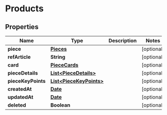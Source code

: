 # Products

## Properties
Name | Type | Description | Notes
------------ | ------------- | ------------- | -------------
**piece** | [**Pieces**](Pieces.md) |  |  [optional]
**refArticle** | **String** |  |  [optional]
**card** | [**PieceCards**](PieceCards.md) |  |  [optional]
**pieceDetails** | [**List&lt;PieceDetails&gt;**](PieceDetails.md) |  |  [optional]
**pieceKeyPoints** | [**List&lt;PieceKeyPoints&gt;**](PieceKeyPoints.md) |  |  [optional]
**createdAt** | [**Date**](Date.md) |  |  [optional]
**updatedAt** | [**Date**](Date.md) |  |  [optional]
**deleted** | **Boolean** |  |  [optional]
